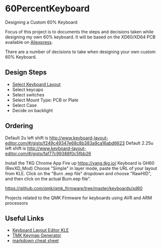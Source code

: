 # 60PercentKeyboard
Designing a Custom 60% Keyboard


Focus of this project is to documents the steps and decisions taken while designing my own 60% keyboard.
It will be based on the XD60/XD64 PCB available on [Aliexpress](https://www.aliexpress.com/item/xd60-xd64-Custom-Mechanical-Keyboard-Kit-up-tp-64-keys-Supports-TKG-TOOLS-Underglow-RGB-PCB/32814945677.html?spm=a2g0s.13010208.99999999.265.hD2Zy9).

There are a number of decisions to take when designing your own custom 60% Keyboard.

## Design Steps
- [Select Keyboard Layout](https://github.com/jpconstantineau/60PercentKeyboard/blob/master/KeyboardLayout.md)
- Select keycaps
- Select switches
- Select Mount Type: PCB or Plate
- Select Case
- Decide on backlight

## Ordering


Default 2u left shift is http://www.keyboard-layout-editor.com/#/gists/f249c49347e68c8b383a9ca16abd6623
Default 2.25u left shift is http://www.keyboard-layout-editor.com/#/gists/faf77c99388f0c5fbb26

Install the TKG Chrome App
Fire up https://yang.tkg.io/
Keyboard is GH60 (RevXD_Mod)
Choose "Simple" in layer mode, paste the URL of your layout from KLE.
Click on the "Burn .eep file" dropdown and choose "RawHID", and then click on the actual Burn.eep file".


https://github.com/qmk/qmk_firmware/tree/master/keyboards/xd60

Projects related to the QMK Firmware for keyboards using AVR and ARM processors


## Useful Links
- [Keyboard Layout Editor KLE](http://www.keyboard-layout-editor.com/#/)
- [TMK Keymap Generator](https://tkg.io/#)
- [markdown cheat sheet](https://github.com/adam-p/markdown-here/wiki/Markdown-Cheatsheet)

